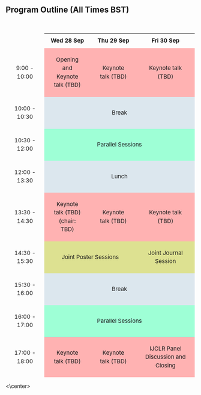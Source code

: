 ## Program Outline (All Times BST)

<br>

<table class="outline">
<tr>
<td></td>
<th>Wed 28 Sep</th>
<th>Thu 29 Sep</th>
<th>Fri 30 Sep</th>
</tr>

<center>
    
<tr>
<td>9:00 - 10:00</td>
<td style="background-color: #ffb2b2">Opening and <br> Keynote talk (TBD)</td>
<td style="background-color: #ffb2b2">Keynote talk (TBD)</td>
<td style="background-color: #ffb2b2">Keynote talk (TBD)</td>
</tr>

<tr>
<td>10:00 - 10:30</td>
<td colspan="3" style="background-color: #DCE7EE">Break</td>
</tr>

<tr>
<td>10:30 - 12:00</td>
<td colspan="3"  style="background-color: #9effd6">Parallel Sessions</td>
</tr>

<tr>
<td>12:00 - 13:30</td>
<td colspan="3" style="background-color: #DCE7EE">Lunch</td>
</tr>

<tr>
<td>13:30 - 14:30</td>
<td style="background-color: #ffb2b2">Keynote talk (TBD) <br> (chair: TBD)</td>
<td style="background-color: #ffb2b2">Keynote talk (TBD)</td>
<td style="background-color: #ffb2b2">Keynote talk (TBD)</td>
</tr>
    
<tr>
<td>14:30 - 15:30</td>
<td colspan="2" style="background-color: #DDE191">Joint Poster Sessions</td>
<td style="background-color: #DDE191">Joint Journal Session</td>
</tr>

<tr>
<td>15:30 - 16:00</td>
<td colspan="3" style="background-color: #DCE7EE">Break</td>
</tr>
    
<tr>
<td>16:00 - 17:00</td>
<td colspan="3" style="background-color: #9effd6">Parallel Sessions</td>
</tr>

<tr>
<td>17:00 - 18:00</td>
<td style="background-color: #ffb2b2">Keynote talk (TBD)</td>
<td style="background-color: #ffb2b2">Keynote talk (TBD)</td>
<td style="background-color: #ffb2b2">IJCLR Panel Discussion and <br> Closing</td>
</tr>
        
</table>

<!--
<br>
<div style="text-align: center">
<b>Times are CET</b>

<b>*Joint Sessions:</b> Journal track presentations, General track presentations 	

<b>*Parallel Sessions:</b> ILP, NeSy, AAIP, HLC
<div>
-->

<style>
    /* horizontal lines */
    hr {
        border-top: 2px solid #117BC0;
        border-radius: 2px;
    }

    table.outline {
        border-spacing: 0;
        border-collapse: separate; 
        font-size: 15px;
        line-height: 1.5;
        text-align: center;
        margin-left: auto;
        margin-right: auto;
    }
    
    /* divs */
    div.text {
        border: 1px solid #d6e0f5;
        padding: 5px;
        text-align: left;
    }
    div.text:hover {
        background: #ffffcc;
    }
    div.text.abstract {
        position: relative ;
    }
    div.text.abstract:hover:after {
        content: "Abstract: "attr(absract-text);
        position: absolute;
        text-align: justify;
        left: 0;
        right: 0;
        min-width: 100%;
        border: 1px solid black;
        border-radius: 5px;
        padding: 5px;
        color: white;
        background-color: black;
    }

    span.label {
        border: 2px solid white;
        border-radius: 10px;
        background: #ffcc00;
        padding: 2px;
        font-size: 11px;
        font-weight: bold;
        font-style: italic;
    }

    /* tables */
    table.abstract {
        border-spacing: 25px;
        border-collapse: separate; 
        font-size: 14px;
        line-height: 1.5;
    }
    table.concise {
        width: 100%;
        border-collapse: separate;
        font-size: 14px;
        line-height: 1.5;
    }
    /* table headers */
    th.session {
        padding: 10px;
        text-align: center;
        background: linear-gradient(to bottom, #006699 0%, #009999 100%);
        color: white;
    }
    /* table rows */
    tr.regular {
        outline: 1px solid #d6e0f5;
        border-radius: 5px;
        text-align: left;
    }
    tr.footer {
        outline: 1px solid #d6e0f5;
        border-radius: 5px;
        text-align: center;
        background: linear-gradient(to bottom, #c6d9ec 0%, #b3cce6 100%);
    }
    tr.note {
        outline: 1px solid #d6e0f5;
        border-radius: 5px;
        text-align: left;
        background: #fff0b3;
        color: #806600;
    }
    /* table columns */
    td {
        padding: 20px;
    }

    td.section {
        padding: 10px;
        text-align: center;
    }

    /* Button styles */
    a.button {
      background-color: white;
      color: black;
      border-radius: 10px;
      padding: 1px 5px;
      text-align: center;
      text-decoration: none;
      display: inline-block;
      font-size: 12px;
      margin: 4px 2px;
      -webkit-transition-duration: 0.4s;
      transition-duration: 0.4s;
      cursor: pointer;
    }
</style>
<\center>    
